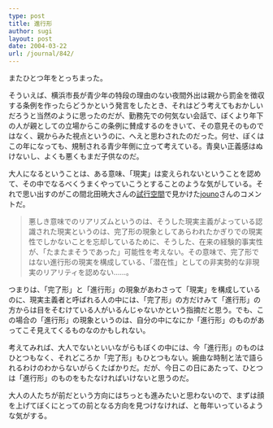 ```yaml
---
type: post
title: 進行形
author: sugi
layout: post
date: 2004-03-22
url: /journal/842/
---
```

またひとつ年をとっちまった。

そういえば、横浜市長が青少年の特段の理由のない夜間外出は親から罰金を徴収する条例を作ったらどうかという発言をしたとき、それはどう考えてもおかしいだろうと当然のように思ったのだが、勤務先での何気ない会話で、ぼくより年下の人が親としての立場からこの条例に賛成するのをきいて、その意見そのものではなく、親からみた視点というのに、へえと思わされたのだった。何せ、ぼくはこの年になっても、規制される青少年側に立って考えている。青臭い正義感はぬけないし、よくも悪くもまだ子供なのだ。

大人になるということは、ある意味、「現実」は変えられないということを認めて、その中でなるべくうまくやっていこうとすることのような気がしている。それで思い出すのがこの間北田暁大さんの<a href="http://d.hatena.ne.jp/gyodaikt/20040225" onclick="_gaq.push(['_trackEvent', 'outbound-article', 'http://d.hatena.ne.jp/gyodaikt/20040225', '試行空間']);" >試行空間</a>で見かけた<a href="http://d.hatena.ne.jp/jouno/" onclick="_gaq.push(['_trackEvent', 'outbound-article', 'http://d.hatena.ne.jp/jouno/', 'jouno']);" >jouno</a>さんのコメントだ。

> 悪しき意味でのリアリズムというのは、そうした現実主義がよっている認識された現実というのは、完了形の現象としてあらわれたかぎりでの現実性でしかないことを忘却しているために、そうした、在来の経験的事実性が、「たまたまそうであった」可能性を考えない。その意味で、完了形ではない進行形の現実を構成している、「潜在性」としての非実勢的な非現実のリアリティを認めない……。

つまりは、「完了形」と「進行形」の現象があわさって「現実」を構成しているのに、現実主義者と呼ばれる人の中には、「完了形」の方だけみて「進行形」の方からは目をそむけている人がいるんじゃないかという指摘だと思う。でも、この場合の「進行形」の現象というのは、自分の中になにか「進行形」のものがあってこそ見えてくるものなのかもしれない。

考えてみれば、大人でないといいながらもぼくの中には、今「進行形」のものはひとつもなく、それどころか「完了形」もひとつもない。婉曲な時制と法で語られるわけのわからないがらくたばかりだ。だが、今日この日にあたって、ひとつは「進行形」のものをもたなければいけないと思うのだ。

大人の人たちが前だという方向にはちっとも進みたいと思わないので、まずは顔を上げてぼくにとっての前となる方向を見つけなければ、と毎年いっているような気がする。
